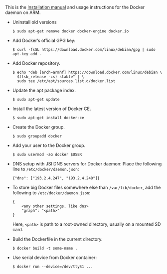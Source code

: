 This is the [Installation manual](https://docs.docker.com/engine/installation/linux/docker-ce/debian) and usage instructions for the Docker daemon on ARM.

* Uninstall old versions

      $ sudo apt-get remove docker docker-engine docker.io

* Add Docker’s official GPG key:

      $ curl -fsSL https://download.docker.com/linux/debian/gpg | sudo apt-key add -

* Add Docker repository.

      $ echo "deb [arch=armhf] https://download.docker.com/linux/debian \
        $(lsb_release -cs) stable" | \
        sudo tee /etc/apt/sources.list.d/docker.list

* Update the apt package index.

      $ sudo apt-get update

* Install the latest version of Docker CE.

      $ sudo apt-get install docker-ce

* Create the Docker group.

      $ sudo groupadd docker

* Add your user to the Docker group.

      $ sudo usermod -aG docker $USER
 
* DNS setup with JSI DNS servers for Docker daemon: Place the following line to `/etc/docker/daemon.json`:

      {"dns": ["193.2.4.247", "193.2.4.248"]}

* To store big Docker files somewhere else than `/var/lib/docker`, add the
  following to `/etc/docker/daemon.json`:

      {
          <any other settings, like dns>
          "graph": "<path>"
      }

  Here, `<path>` is path to a root-owned directory, usually on a mounted SD card.
  
* Build the Dockerfile in the current directory.

      $ docker build -t some-name .

* Use serial device from Docker container:

      $ docker run --device=/dev/ttyS1 ...
